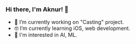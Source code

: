 ### Hi there, I'm Aknur! 👋

- 🥵 I’m currently working on "Casting" project.
- 🤓 I’m currently learning iOS, web development.
- 👾 I'm interested in AI, ML.
<!--
**pokonti/pokonti** is a ✨ _special_ ✨ repository because its `README.md` (this file) appears on your GitHub profile.

Here are some ideas to get you started:



- 👯 I’m looking to collaborate on ...
- 🤔 I’m looking for help with ...
- 💬 Ask me about ...
- 📫 How to reach me: ...
- 😄 Pronouns: ...
- ⚡ Fun fact: ...
-->
